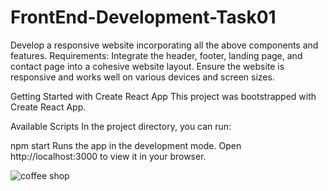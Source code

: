 # FrontEnd-Development-Task01
Develop a responsive website incorporating all the above components and features. Requirements: Integrate the header, footer, landing page, and contact page into a cohesive website layout. Ensure the website is responsive and works well on various devices and screen sizes.

Getting Started with Create React App
This project was bootstrapped with Create React App.

Available Scripts
In the project directory, you can run:

npm start
Runs the app in the development mode.
Open http://localhost:3000 to view it in your browser.


![coffee shop](https://github.com/sreeginy/FrontEnd-Development-Task01/assets/82145482/9de1d973-f9bf-4ccb-a5e3-837f2fa5c55e)
